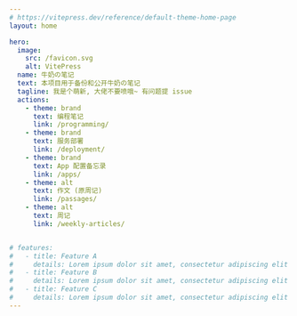 ```yaml
---
# https://vitepress.dev/reference/default-theme-home-page
layout: home

hero:
  image:
    src: /favicon.svg
    alt: VitePress
  name: 牛奶の笔记
  text: 本项目用于备份和公开牛奶の笔记
  tagline: 我是个萌新, 大佬不要喷哦~ 有问题提 issue
  actions:
    - theme: brand
      text: 编程笔记
      link: /programming/
    - theme: brand
      text: 服务部署
      link: /deployment/
    - theme: brand
      text: App 配置备忘录
      link: /apps/
    - theme: alt
      text: 作文 (原周记)
      link: /passages/
    - theme: alt
      text: 周记
      link: /weekly-articles/


# features:
#   - title: Feature A
#     details: Lorem ipsum dolor sit amet, consectetur adipiscing elit
#   - title: Feature B
#     details: Lorem ipsum dolor sit amet, consectetur adipiscing elit
#   - title: Feature C
#     details: Lorem ipsum dolor sit amet, consectetur adipiscing elit
---
```

